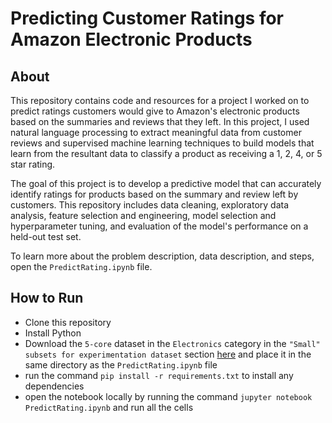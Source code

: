 # Predicting Customer Ratings for Amazon Electronic Products

## About

This repository contains code and resources for a project I worked on to predict ratings customers would give to Amazon's electronic products based on the summaries and reviews that they left. In this project, I used natural language processing to extract meaningful data from customer reviews and supervised machine learning techniques to build models that learn from the resultant data to classify a product as receiving a 1, 2, 4, or 5 star rating.

The goal of this project is to develop a predictive model that can accurately identify ratings for products based on the summary and review left by customers. This repository includes data cleaning, exploratory data analysis, feature selection and engineering, model selection and hyperparameter tuning, and evaluation of the model's performance on a held-out test set.

To learn more about the problem description, data description, and steps, open the `PredictRating.ipynb` file.

## How to Run

- Clone this repository
- Install Python
- Download the `5-core` dataset in the `Electronics` category in the `"Small" subsets for experimentation dataset` section  <a href = "https://nijianmo.github.io/amazon/index.html?fbclid=IwAR0_5K7tu7q-ROrBlvDceA1KFPrasHFZWx7X-IfeTgG2ZQ9WcA11pH8JEjo#subsets" target="_blank">here</a> and place it in the same directory as the `PredictRating.ipynb` file
- run the command `pip install -r requirements.txt` to install any dependencies
- open the notebook locally by running the command `jupyter notebook PredictRating.ipynb` and run all the cells

